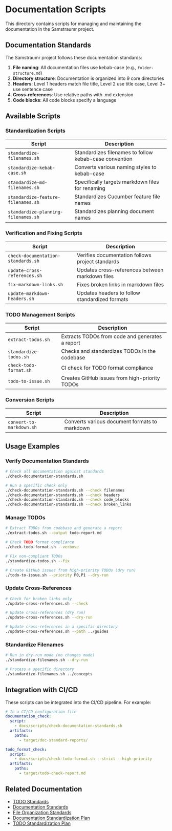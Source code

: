 <!--
Copyright (c) 2025 Eric C. Mumford (@heymumford)

This software was developed with analytical assistance from AI tools 
including Claude 3.7 Sonnet, Claude Code, and Google Gemini Deep Research,
which were used as paid services. All intellectual property rights 
remain exclusively with the copyright holder listed above.

Licensed under the Mozilla Public License 2.0
-->

# Documentation Scripts

This directory contains scripts for managing and maintaining the documentation in the Samstraumr project.

## Documentation Standards

The Samstraumr project follows these documentation standards:

1. **File naming**: All documentation files use kebab-case (e.g., `folder-structure.md`)
2. **Directory structure**: Documentation is organized into 9 core directories
3. **Headers**: Level 1 headers match file title, Level 2 use title case, Level 3+ use sentence case
4. **Cross-references**: Use relative paths with .md extension
5. **Code blocks**: All code blocks specify a language

## Available Scripts

### Standardization Scripts

| Script | Description |
|--------|-------------|
| `standardize-filenames.sh` | Standardizes filenames to follow kebab-case convention |
| `standardize-kebab-case.sh` | Converts various naming styles to kebab-case |
| `standardize-md-filenames.sh` | Specifically targets markdown files for renaming |
| `standardize-feature-filenames.sh` | Standardizes Cucumber feature file names |
| `standardize-planning-filenames.sh` | Standardizes planning document names |

### Verification and Fixing Scripts

| Script | Description |
|--------|-------------|
| `check-documentation-standards.sh` | Verifies documentation follows project standards |
| `update-cross-references.sh` | Updates cross-references between markdown files |
| `fix-markdown-links.sh` | Fixes broken links in markdown files |
| `update-markdown-headers.sh` | Updates headers to follow standardized formats |

### TODO Management Scripts

| Script | Description |
|--------|-------------|
| `extract-todos.sh` | Extracts TODOs from code and generates a report |
| `standardize-todos.sh` | Checks and standardizes TODOs in the codebase |
| `check-todo-format.sh` | CI check for TODO format compliance |
| `todo-to-issue.sh` | Creates GitHub issues from high-priority TODOs |

### Conversion Scripts

| Script | Description |
|--------|-------------|
| `convert-to-markdown.sh` | Converts various document formats to markdown |

## Usage Examples

### Verify Documentation Standards

```bash
# Check all documentation against standards
./check-documentation-standards.sh

# Run a specific check only
./check-documentation-standards.sh --check filenames
./check-documentation-standards.sh --check headers
./check-documentation-standards.sh --check code_blocks
./check-documentation-standards.sh --check broken_links
```

### Manage TODOs

```bash
# Extract TODOs from codebase and generate a report
./extract-todos.sh --output todo-report.md

# Check TODO format compliance
./check-todo-format.sh --verbose

# Fix non-compliant TODOs
./standardize-todos.sh --fix

# Create GitHub issues from high-priority TODOs (dry run)
./todo-to-issue.sh --priority P0,P1 --dry-run
```

### Update Cross-References

```bash
# Check for broken links only
./update-cross-references.sh --check

# Update cross-references (dry run)
./update-cross-references.sh --dry-run

# Update cross-references in a specific directory
./update-cross-references.sh --path ../guides
```

### Standardize Filenames

```bash
# Run in dry-run mode (no changes made)
./standardize-filenames.sh --dry-run

# Process a specific directory
./standardize-filenames.sh ../concepts
```

## Integration with CI/CD

These scripts can be integrated into the CI/CD pipeline. For example:

```yaml
# In a CI/CD configuration file
documentation_check:
  script:
    - docs/scripts/check-documentation-standards.sh
  artifacts:
    paths:
      - target/doc-standard-reports/

todo_format_check:
  script:
    - docs/scripts/check-todo-format.sh --strict --high-priority
  artifacts:
    paths:
      - target/todo-check-report.md
```

## Related Documentation

- [TODO Standards](../reference/standards/todo-standards.md)
- [Documentation Standards](../reference/standards/documentation-standards.md)
- [File Organization Standards](../reference/standards/file-organization.md)
- [Documentation Standardization Plan](../plans/active-documentation-standardization.md)
- [TODO Standardization Plan](../plans/active-todo-standardization.md)